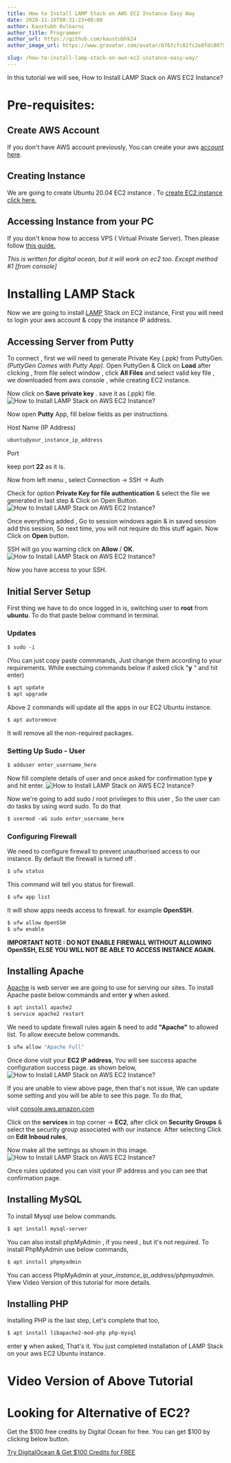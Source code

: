 ```yaml
---
title: How to Install LAMP Stack on AWS EC2 Instance Easy Way
date: 2020-11-16T08:31:23+00:00
author: Kaustubh Kulkarni
author_title: Programmer
author_url: https://github.com/kaustubhk24
author_image_url: https://www.gravatar.com/avatar/b76fcfc82fc2e8fdc8075636f1735f61?s=200

slug: /how-to-install-lamp-stack-on-aws-ec2-instance-easy-way/
---
```

In this tutorial we will see, How to Install LAMP Stack on AWS EC2 Instance?

# Pre-requisites:

## Create AWS Account

If you don't have AWS account previously, You can create your aws [account here](https://blog.kaustubh.codes/how-to-create-aws-account/).

## Creating Instance

We are going to create Ubuntu 20.04 EC2 instance . To [create EC2 instance click here.](https://blog.kaustubh.codes/how-to-create-an-aws-ubuntu-instance-in-5-minutes/)

## Accessing Instance from your PC

If you don't know how to access VPS ( Virtual Private Server). Then please follow [this guide.](https://blog.kaustubh.codes/how-to-access-digital-ocean-droplet-the-best-way/) 

_This is written for digital ocean, but it will work on ec2 too. Except method #1 [from console]_

# Installing LAMP Stack

Now we are going to install [LAMP](https://en.wikipedia.org/wiki/LAMP_(software_bundle)) Stack on EC2 instance, First you will need to login your aws account & copy the instance IP address. 

## Accessing Server from Putty

To connect , first we will need to generate Private Key (.ppk) from PuttyGen. _(PuttyGen Comes with Putty App)_. Open PuttyGen & Click on **Load** after clicking , from file select window , click **All Files** and select valid key file , we downloaded from aws console , while creating EC2 instance.

Now click on **Save private key** . save it as (.ppk) file.
![How to Install LAMP Stack on AWS EC2 Instance?
](http://blog.kaustubh.codes/imgs/wp-content/uploads/2020/11/image-2.png) 

Now open **Putty** App, fill below fields as per instructions.

Host Name (IP Address)

```vb title="file.vb"
ubuntu@your_instance_ip_address
```

Port

keep port **22** as it is.

Now from left menu , select Connection -> SSH -> Auth

Check for option **Private Key for file authentication** & select the file we generated in last step & Click on Open Button.
![How to Install LAMP Stack on AWS EC2 Instance?](http://blog.kaustubh.codes/imgs/wp-content/uploads/2020/11/image-3.png) 

Once everything added , Go to session windows again & in saved session add this session, So next time, you will not require do this stuff again. Now Click on **Open** button.

SSH will go you warning click on **Allow** / **OK**.
![How to Install LAMP Stack on AWS EC2 Instance?](http://blog.kaustubh.codes/imgs/wp-content/uploads/2020/11/image-4.png) 

Now you have access to your SSH.

## Initial Server Setup

First thing we have to do once logged in is, switching user to **root** from **ubuntu**. To do that paste below command in terminal.

### Updates

```vb title="file.vb"
$ sudo -i
```

(You can just copy paste commmands, Just change them according to your requirements. While exectuing commands below if asked click "**y** " and hit enter)

```vb title="file.vb"
$ apt update
$ apt upgrade
```

Above 2 commands will update all the apps in our EC2 Ubuntu instance.

```vb title="file.vb"
$ apt autoremove
```

It will remove all the non-required packages.

### Setting Up Sudo - User

```vb title="file.vb"
$ adduser enter_username_here
```

Now fill complete details of user and once asked for confirmation type **y** and hit enter.
![How to Install LAMP Stack on AWS EC2 Instance?](http://blog.kaustubh.codes/imgs/wp-content/uploads/2020/11/image-5.png) 

Now we're going to add sudo / root privileges to this user , So the user can do tasks by using word sudo. To do that

```vb title="file.vb"
$ usermod -aG sudo enter_username_here
```



### Configuring Firewall 

We need to configure firewall to prevent unauthorised access to our instance. By default the firewall is turned off .

```vb title="file.vb"
$ ufw status
```

This command will tell you status for firewall.

```vb title="file.vb"
$ ufw app list
```

It will show apps needs access to firewall. for example **OpenSSH**.

```vb title="file.vb"
$ ufw allow OpenSSH
$ ufw enable
```

**IMPORTANT NOTE : DO NOT ENABLE FIREWALL WITHOUT ALLOWING OpenSSH, ELSE YOU WILL NOT BE ABLE TO ACCESS INSTANCE AGAIN.**

## Installing Apache

[Apache](https://en.wikipedia.org/wiki/Apache) is web server we are going to use for serving our sites. To install Apache paste below commands and enter **y** when asked.

```vb title="file.vb"
$ apt install apache2
$ service apache2 restart
```

We need to update firewall rules again & need to add **"Apache"** to allowed list. To allow execute below commands.

```vb title="file.vb"
$ ufw allow "Apache Full"
```

Once done visit your **EC2 IP address**, You will see success apache configuration success page. as shown below,
![How to Install LAMP Stack on AWS EC2 Instance?](http://blog.kaustubh.codes/imgs/wp-content/uploads/2020/10/image-17.png) 

If you are unable to view above page, then that's not issue, We can update some setting and you will be able to see this page. To do that,

visit [console.aws.amazon.com](http://console.aws.amazon.com)

Click on the **services** in top corner -> **EC2**, after click on **Security Groups** & select the security group associated with our instance. After selecting Click on **Edit Inboud rules**,

Now make all the settings as shown in this image.
![How to Install LAMP Stack on AWS EC2 Instance?](http://blog.kaustubh.codes/imgs/wp-content/uploads/2020/11/image-6-1024x307.png) 

Once rules updated you can visit your IP address and you can see that confirmation page.

## Installing MySQL

To install Mysql use below commands.

```vb title="file.vb"
$ apt install mysql-server
```

You can also install phpMyAdmin , if you need , but it's not required. To install PhpMyAdmin use below commands,

```vb title="file.vb"
$ apt install phpmyadmin
```

You can access PhpMyAdmin at _your\_instance\_ip_address/phpmyadmin_. View Video Version of this tutorial for more details.

## Installing PHP

Installing PHP is the last step, Let's complete that too,

```vb title="file.vb"
$ apt install libapache2-mod-php php-mysql
```

enter **y** when asked, That's it. You just completed installation of LAMP Stack on your aws EC2 Ubuntu instance.



# Video Version of Above Tutorial


# Looking for Alternative of EC2? 


Get the $100 free credits by Digital Ocean for free. You can get $100 by clicking below button.



[Try DigitalOcean & Get $100 Credits for FREE](https://m.do.co/c/253fdc8807b5)

